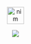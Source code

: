 <p align="center"> <a href="https://nim-lang.org/" target="_blank" rel="noreferrer"> <img src="https://www.vectorlogo.zone/logos/nim-lang/nim-lang-icon.svg" alt="nim" width="40" height="40"/> </a> </p>
<p align="center">
  <img src="https://media.giphy.com/media/3W0vjXgLj4rg4/giphy.gif">
</p>
